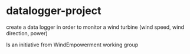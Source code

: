 # datalogger-project
create a data logger in order to monitor a wind turbine (wind speed, wind direction, power)

Is an initiative from WindEmpowerment working group
